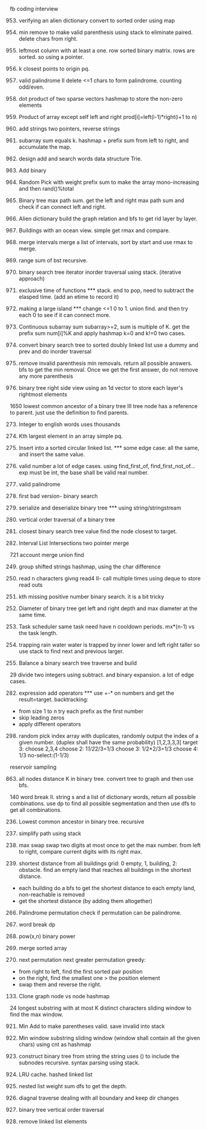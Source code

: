 fb coding interview

953. verifying an alien dictionary
convert to sorted order using map

1249. min remove to make valid parenthesis
using stack to eliminate paired.
delete chars from right.

1428. leftmost column with at least a one.
row sorted binary matrix. rows are sorted. so using a pointer.

973. k closest points to origin
pq.

680. valid palindrome II
delete <=1 chars to form palindrome. 
counting odd/even.

1570. dot product of two sparse vectors
hashmap to store the non-zero elements

238. Product of array except self
left and right prod[i]=left(i-1)*right(i+1 to n)

415. add strings
two pointers, reverse strings

560. subarray sum equals k.
hashmap + prefix sum from left to right, and accumulate the map.

211. design add and search words data structure
Trie.

67. Add binary

528. Random Pick with weight
prefix sum to make the array mono-increasing and then rand()%total

124. Binary tree max path sum.
get the left and right max path sum and check if can connect left and right.

269. Alien dictionary
build the graph relation and bfs to get rid layer by layer.

1762. Buildings with an ocean view.
simple get rmax and compare.

56. merge intervals
merge a list of intervals, sort by start and use rmax to merge.

938. range sum of bst
recursive.

173. binary search tree iterator
inorder traversal using stack. (iterative approach)

635. exclusive time of functions ***
stack. end to pop, need to subtract the elasped time. (add an etime to record it)

827. making a large island ***
change <=1 0 to 1. 
union find. and then try each 0 to see if it can connect more.

523. Continuous subarray sum
subarray>=2, sum is multiple of K.
get the prefix sum num[i]%K and apply hashmap
k=0 and k!=0 two cases.

426. convert binary search tree to sorted doubly linked list
use a dummy and prev and do inorder traversal

301. remove invalid parenthesis
min removals. return all possible answers.
bfs to get the min removal. Once we get the first answer, do not remove any more parenthesis

199. binary tree right side view
using an 1d vector to store each layer's rightmost elements

1650 lowest common ancestor of a binary tree III
tree node has a reference to parent. just use the definition to find parents.


273. Integer to english words
uses thousands 

215. Kth largest element in an array
simple pq.

708. Insert into a sorted circular linked list. ***
some edge case: all the same, and insert the same value.

65. valid number
a lot of edge cases.
using find_first_of, find_first_not_of...
exp must be int, the base shall be valid real number.

125. valid palindrome
278. first bad version- binary search
297. serialize and deserialize binary tree ***
using string/stringstream

987. vertical order traversal of a binary tree
270. closest binary search tree value
find the node closest to target.

986. Interval List Intersections
two pointer merge

721 account merge
union find

249. group shifted strings
hashmap, using the char difference

158. read n characters givng read4 II- call multiple times
using deque to store read outs

1539. kth missing positive number
binary search. it is a bit tricky

543. Diameter of binary tree
get left and right depth and max diameter at the same time.

621. Task scheduler
same task need have n cooldown periods. mx*(n-1) vs the task length.

42. trapping rain water
water is trapped by inner lower and left right taller so use stack to find next and previous larger.

1382. Balance a binary search tree
traverse and build

29 divide two integers
using subtract. and binary expansion.
a lot of edge cases.

282. expression add operators ***
use +-* on numbers and get the result=target.
backtracking: 
- from size 1 to n try each prefix as the first number
- skip leading zeros
- apply different operators 

298. random pick index
array with duplicates, randomly output the index of a given number.
(duplex shall have the same probability)
[1,2,3,3,3]
target 3: choose 2,3,4
choose 2: 1*1/2*2/3=1/3
choose 3: 1/2*2/3=1/3
choose 4: 1/3 no-select:(1-1/3)

reservoir sampling

863. all nodes distance K in binary tree.
convert tree to graph and then use bfs.

140 word break II.
string s and a list of dictionary words, return all possible combinations.
use dp to find all possible segmentation and then use dfs to get all combinations.

236. Lowest common ancestor in binary tree.
recursive

71. simplify path
using stack

670. max swap
swap two digits at most once to get the max number.
from left to right, compare current digits with its right max.

317. shortest distance from all buildings
grid: 0 empty, 1, building, 2: obstacle.
find an empty land that reaches all buildings in the shortest distance.
- each building do a bfs to get the shortest distance to each empty land, non-reachable is removed
- get the shortest distance (by adding them altogether)

266. Palindrome permutation
check if permutation can be palindrome. 

139. word break
dp

50. pow(x,n)
binary power

88. merge sorted array
31. next permutation
next greater permutation
greedy: 
- from right to left, find the first sorted pair position
- on the right, find the smallest one > the position element
- swap them and reverse the right.

133. Clone graph
node vs node hashmap

24 longest substring with at most K distinct characters
sliding window to find the max window.

921. Min Add to make parentheses valid.
save invalid into stack

76. Min window substring
sliding window (window shall contain all the given chars)
using cnt as hashmap

536. construct binary tree from string
the string uses () to include the subnodes
recursive. syntax parsing using stack.

146. LRU cache.
hashed linked list 

339. nested list weight sum
dfs to get the depth.

496. diagnal traverse
dealing with all boundary and keep dir changes

314. binary tree vertical order traversal

203. remove linked list elements


























